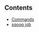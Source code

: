 ## Contents

- [Commands](https://github.com/grsrujan/docs/blob/master/ref/sqoop/ref/commands.md)
- [sqoop job](https://github.com/grsrujan/docs/blob/master/ref/sqoop/ref/sqoopjob.md)

